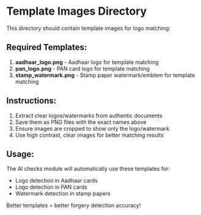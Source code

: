 # Template Images Directory

This directory should contain template images for logo matching:

## Required Templates:

1. **aadhaar_logo.png** - Aadhaar logo for template matching
2. **pan_logo.png** - PAN card logo for template matching  
3. **stamp_watermark.png** - Stamp paper watermark/emblem for template matching

## Instructions:

1. Extract clear logos/watermarks from authentic documents
2. Save them as PNG files with the exact names above
3. Ensure images are cropped to show only the logo/watermark
4. Use high contrast, clear images for better matching results

## Usage:

The AI checks module will automatically use these templates for:
- Logo detection in Aadhaar cards
- Logo detection in PAN cards
- Watermark detection in stamp papers

Better templates = better forgery detection accuracy!
